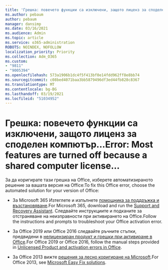 ```yaml
---
title: 'Грешка: повечето функции са изключени, защото лиценз за споделен компютър...'
ms.author: pebaum
author: pebaum
manager: dansimp
ms.date: 03/16/2021
ms.audience: Admin
ms.topic: article
ms.service: o365-administration
ROBOTS: NOINDEX, NOFOLLOW
localization_priority: Priority
ms.collection: Adm_O365
ms.custom:
- "9811"
- "9005394"
ms.openlocfilehash: 573a1906b1dc4f5f413bf0e14fdd962ff8e8bb74
ms.sourcegitcommit: c08bed4071baa3bb5879496df3ed44fb828c8367
ms.translationtype: MT
ms.contentlocale: bg-BG
ms.lasthandoff: 03/19/2021
ms.locfileid: "51034952"
---
```

# <a name="error-most-features-are-turned-off-because-a-shared-computer-license"></a><span data-ttu-id="a427e-102">Грешка: повечето функции са изключени, защото лиценз за споделен компютър...</span><span class="sxs-lookup"><span data-stu-id="a427e-102">Error: Most features are turned off because a shared computer license...</span></span>

<span data-ttu-id="a427e-103">За да коригирате тази грешка на Office, изберете автоматизираното решение за вашата версия на Office:</span><span class="sxs-lookup"><span data-stu-id="a427e-103">To fix this Office error, choose the automated solution for your version of Office:</span></span>

- <span data-ttu-id="a427e-104">За Microsoft 365 Изтеглете и изпълнете [помощника за поддръжка и възстановяване](https://aka.ms/SaRA-OfficeActivation-Chat).</span><span class="sxs-lookup"><span data-stu-id="a427e-104">For Microsoft 365, download and run the [Support and Recovery Assistant](https://aka.ms/SaRA-OfficeActivation-Chat).</span></span> <span data-ttu-id="a427e-105">Следвайте инструкциите и подканите за отстраняване на неизправности при активирането на Office.</span><span class="sxs-lookup"><span data-stu-id="a427e-105">Follow the instructions and prompts to troubleshoot your Office activation error.</span></span>

- <span data-ttu-id="a427e-106">За Office 2019 или Office 2016 следвайте ръчните стъпки, предвидени в [нелицензиран продукт и грешки при активиране в Office](https://support.microsoft.com/office/0d23d3c0-c19c-4b2f-9845-5344fedc4380#bkmk_fixyourself).</span><span class="sxs-lookup"><span data-stu-id="a427e-106">For Office 2019 or Office 2016, follow the manual steps provided in [Unlicensed Product and activation errors in Office](https://support.microsoft.com/office/0d23d3c0-c19c-4b2f-9845-5344fedc4380#bkmk_fixyourself).</span></span>

- <span data-ttu-id="a427e-107">За Office 2013 вижте [решения за лесно коригиране на Microsoft](https://support.microsoft.com/topic/microsoft-easy-fix-solutions-have-been-discontinued-b0f4b5f9-3b5a-bd9e-d75d-d45e2f12e16c).</span><span class="sxs-lookup"><span data-stu-id="a427e-107">For Office 2013, see [Microsoft Easy Fix solutions](https://support.microsoft.com/topic/microsoft-easy-fix-solutions-have-been-discontinued-b0f4b5f9-3b5a-bd9e-d75d-d45e2f12e16c).</span></span>